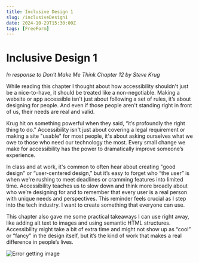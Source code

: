 ```yaml
---
title: Inclusive Design 1
slug: /inclusiveDesign1
date: 2024-10-29T15:30:00Z
tags: [FreeForm]
---
```


# Inclusive Design 1
*In response to Don't Make Me Think Chapter 12 by Steve Krug*

While reading this chapter I thought about how accessibility shouldn't just be a nice-to-have, it should be treated like a non-negotiable. Making a website or app accessible isn't just about following a set of rules, it’s about designing for people. And even if those people aren't standing right in front of us, their needs are real and valid.

Krug hit on something powerful when they said, “it’s profoundly the right thing to do.” Accessibility isn't just about covering a legal requirement or making a site "usable" for most people, it's about asking ourselves what we owe to those who need our technology the most. Every small change we make for accessibility has the power to dramatically improve someone’s experience. 

In class and at work, it's common to often hear about creating "good design" or “user-centered design,” but it’s easy to forget who “the user” is when we're rushing to meet deadlines or cramming features into limited time. Accessibility teaches us to slow down and think more broadly about who we’re designing for and to remember that every user is a real person with unique needs and perspectives. This reminder feels crucial as I step into the tech industry. I want to create something that everyone can use.

This chapter also gave me some practical takeaways I can use right away, like adding alt text to images and using semantic HTML structures. Accessibility might take a bit of extra time and might not show up as “cool” or “fancy” in the design itself, but it’s the kind of work that makes a real difference in people’s lives.

![Error getting image](/img/accessability.jpeg)
